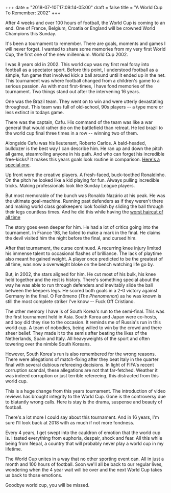+++
date = "2018-07-10T17:09:14-05:00"
draft = false
title = "A World Cup To Remember: 2002"
+++

After 4 weeks and over 100 hours of football, the World Cup is coming to an end. One of France, Belgium, Croatia or England will be crowned World Champions this Sunday.

It's been a tournament to remember. There are goals, moments and games I will never forget. I wanted to share some memories from my very first World Cup, the first one of the new millennium. World Cup 2002.

I was 8 years old in 2002. This world cup was my first real foray into football as a spectator sport. Before this point, I understood football as a simple, fun game that involved kick a ball around until it ended up in the net. This tournament was where football changed from a children's game to a serious passion. As with most first-times, I have fond memories of the tournament. Two things stand out after the intervening 16 years.

One was the Brazil team. They went on to win and were utterly devastating throughout. This team was full of old-school, 90s players -- a type more or less extinct in todays game.

There was the captain, Cafu. His command of the team was like a war general that would rather die on the battlefield than retreat. He led brazil to the world cup final three times in a row -- winning two of them.

Alongside Cafu was his lieutenant, Roberto Carlos. A bald-headed, bulldozer is the best way I can describe him. He ran up and down the pitch all game, steamrolling anyone in his path. And who can forget his incredible free-kicks? It makes this years goals look routine in comparison. [Here's a special one](https://www.youtube.com/watch?v=3ECoR__tJNQ).

Up front were the creative players. A fresh-faced, buck-toothed Ronaldinho. On the pitch he looked like a kid playing for fun. Always pulling incredible tricks. Making professionals look like Sunday League players.

But most memorable of the bunch was Ronaldo Nazário at his peak. He was the ultimate goal-machine. Running past defenders as if they weren't there and making world class goalkeepers look foolish by sliding the ball through their legs countless times. And he did this while having the [worst haircut of all time](http://as01.epimg.net/tikitakas/imagenes/2017/12/28/portada/1514448082_557886_1514448185_noticia_normal.jpg)

The story goes even deeper for him. He had a lot of critics going into the tournament. In France '98, he failed to make a mark in the final. He claims the devil visited him the night before the final, and cursed him.

After that tournament, the curse continued. A recurring knee injury limited his immense talent to occasional flashes of brilliance. The lack of playtime also meant he gained weight. A player once predicted to be the greatest of all time, was now a overweight bloke on the bench watching life go by.

But, in 2002, the stars aligned for him. He cut most of his bulk, his knee held together and the rest is history. There's something special about the way he was able to run through defenders and inevitably slide the ball between the keepers legs. He scored both goals in a 2-0 victory against Germany in the final. O Fenômeno (_The Phenomenon_) as he was known is still the most complete striker I've know -- Fuck Off Cristiano.

The other memory I have is of South Korea's run to the semi-final. This was the first tournament held in Asia. South Korea and Japan were co-hosts, and boy did they rise to the occasion. It reminds me of Russia's run in this world cup. A team of nobodies, being willed to win by the crowd and there sheer belief. They made it to the semis after beating the likes of the Netherlands, Spain and Italy. All heavyweights of the sport and often towering over the nimble South Koreans.

However, South Korea's run is also remembered for the wrong reasons. There were allegations of match-fixing after they beat Italy in the quarter final with several dubious refereeing decisions. In light of FIFA's recent corruption scandal, these allegations are not that far-fetched. Weather it was indeed corruption or just terrible refereeing, this distracted from this world cup.

This is a huge change from this years tournament. The introduction of video reviews has brought integrity to the World Cup. Gone is the controversy due to blatantly wrong calls. Here is stay is the drama, suspense and beauty of football.

There's a lot more I could say about this tournament. And in 16 years, I'm sure I'll look back at 2018 with as much if not more fondness.

Every 4 years, I get swept into the cauldron of emotion that the world cup is. I tasted everything from euphoria, despair, shock and fear. All this while being from Nepal, a country that will probably never play a world cup in my lifetime.

The World Cup unites in a way that no other sporting event can. All in just a month and 100 hours of football. Soon we'll all be back to our regular lives, wondering when the 4 year wait will be over and the next World Cup takes us back to those emotions.

Goodbye world cup, you will be missed.
